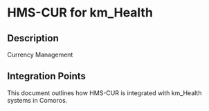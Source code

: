 # HMS-CUR for km_Health

## Description

Currency Management

## Integration Points

This document outlines how HMS-CUR is integrated with km_Health systems in Comoros.
